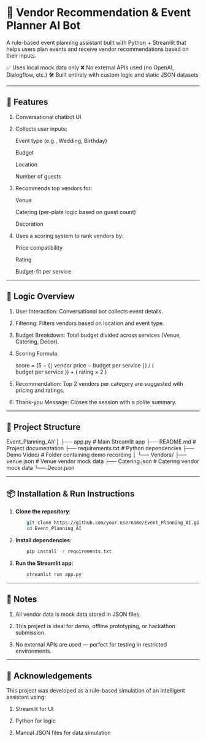 # 🎉 Vendor Recommendation & Event Planner AI Bot

A rule-based event planning assistant built with Python + Streamlit that helps users plan events and receive vendor recommendations based on their inputs.

✅ Uses local mock data only
❌ No external APIs used (no OpenAI, Dialogflow, etc.)
🛠 Built entirely with custom logic and static JSON datasets

---

## 🧠 Features
1. Conversational chatbot UI

2. Collects user inputs:

    Event type (e.g., Wedding, Birthday)

    Budget

    Location

    Number of guests

3. Recommends top vendors for:

    Venue

    Catering (per-plate logic based on guest count)

    Decoration

4. Uses a scoring system to rank vendors by:

    Price compatibility

    Rating

    Budget-fit per service


---

## 🧮 Logic Overview

1. User Interaction: Conversational bot collects event details.

2. Filtering: Filters vendors based on location and event type.

3. Budget Breakdown: Total budget divided across services (Venue, Catering, Decor).

4. Scoring Formula:

    score = (5 − (∣ vendor price − budget per service ∣) / ( budget per service )) + ( rating × 2 )

5. Recommendation: Top 2 vendors per category are suggested with pricing and ratings.

6. Thank-you Message: Closes the session with a polite summary.


---

## 📁 Project Structure

Event_Planning_AI/
│
├── app.py                   # Main Streamlit app
├── README.md                # Project documentation
├── requirements.txt         # Python dependencies
├── Demo Video/              # Folder containing demo recording
│
└── Vendors/
    ├── venue.json           # Venue vendor mock data
    ├── Catering.json        # Catering vendor mock data
    └── Decor.json    

---

## 📦 Installation & Run Instructions

1. **Clone the repository**:
    ```bash
        git clone https://github.com/your-username/Event_Planning_AI.git
        cd Event_Planning_AI
    ```

2. **Install dependencies**:
    ```bash
        pip install -r requirements.txt
    ```

3. **Run the Streamlit app**:
    ```bash
        streamlit run app.py
    ```

---

## 📌 Notes

1. All vendor data is mock data stored in JSON files.

2. This project is ideal for demo, offline prototyping, or hackathon submission.

3. No external APIs are used — perfect for testing in restricted environments.

---

## 🙌 Acknowledgements

This project was developed as a rule-based simulation of an intelligent assistant using:

1. Streamlit for UI

2. Python for logic

3. Manual JSON files for data simulation




